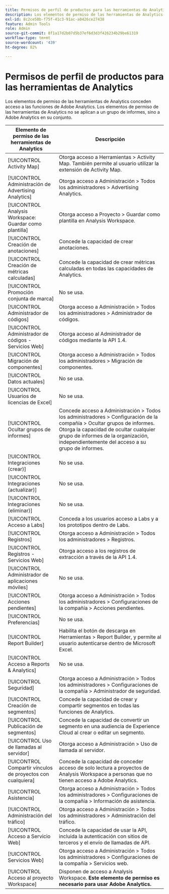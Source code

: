 ```yaml
---
title: Permisos de perfil de productos para las herramientas de Analytics
description: Los elementos de permiso de las herramientas de Analytics conceden acceso a las funciones de Adobe Analytics.
exl-id: 8c2ce50b-f75f-41c3-91ac-a0426ce27438
feature: Admin Tools
role: Admin
source-git-commit: 8f1a17d2b07d5b37ef6d3d3f426234b29be61319
workflow-type: tm+mt
source-wordcount: '439'
ht-degree: 82%

---
```


# Permisos de perfil de productos para las herramientas de Analytics

Los elementos de permiso de las herramientas de Analytics conceden acceso a las funciones de Adobe Analytics. Los elementos de permiso de las herramientas de Analytics no se aplican a un grupo de informes, sino a Adobe Analytics en su conjunto.

| Elemento de permiso de las herramientas de Analytics | Descripción |
|----|----|
| [!UICONTROL Activity Map] | Otorga acceso a Herramientas > Activity Map. También permite al usuario utilizar la extensión de Activity Map. |
| [!UICONTROL Administración de Advertising Analytics] | Otorga acceso a Administración > Todos los administradores > Advertising Analytics. |
| [!UICONTROL Analysis Workspace: Guardar como plantilla] | Otorga acceso a Proyecto > Guardar como plantilla en Analysis Workspace. |
| [!UICONTROL Creación de anotaciones] | Concede la capacidad de crear anotaciones. |
| [!UICONTROL Creación de métricas calculadas] | Concede la capacidad de crear métricas calculadas en todas las capacidades de Analytics. |
| [!UICONTROL Promoción conjunta de marca] | No se usa. |
| [!UICONTROL Administrador de códigos] | Otorga acceso a Administración > Todos los administradores > Administrador de códigos. |
| [!UICONTROL Administrador de códigos - Servicios Web] | Otorga acceso al Administrador de códigos mediante la API 1.4. |
| [!UICONTROL Migración de componentes] | Otorga acceso a Administración > Todos los administradores > Migración de componentes. |
| [!UICONTROL Datos actuales] | No se usa. |
| [!UICONTROL Usuarios de licencias de Excel] | No se usa. |
| [!UICONTROL Ocultar grupos de informes] | Concede acceso a Administración > Todos los administradores > Configuración de la compañía > Ocultar grupos de informes. Otorga la capacidad de ocultar cualquier grupo de informes de la organización, independientemente del acceso a su grupo de informes. |
| [!UICONTROL Integraciones (crear)] | No se usa. |
| [!UICONTROL Integraciones (actualizar)] | No se usa. |
| [!UICONTROL Integraciones (eliminar)] | No se usa. |
| [!UICONTROL Acceso a Labs] | Conceda a los usuarios acceso a Labs y a los prototipos dentro de Labs. |
| [!UICONTROL Registros] | Otorga acceso a Administración > Todos los administradores > Registros. |
| [!UICONTROL Registros - Servicios Web] | Otorga acceso a los registros de extracción a través de la API 1.4. |
| [!UICONTROL Administrador de aplicaciones móviles] | No se usa. |
| [!UICONTROL Acciones pendientes] | Otorga acceso a Administración > Todos los administradores > Configuraciones de la compañía > Acciones pendientes. |
| [!UICONTROL Preferencias] | No se usa. |
| [!UICONTROL Report Builder] | Habilita el botón de descarga en Herramientas > Report Builder, y permite al usuario autenticarse dentro de Microsoft Excel. |
| [!UICONTROL Acceso a Reports &amp; Analytics] | No se usa. |
| [!UICONTROL Seguridad] | Otorga acceso a Administración > Todos los administradores > Configuraciones de la compañía > Administrador de seguridad. |
| [!UICONTROL Creación de segmentos] | Concede la capacidad de crear y compartir segmentos en todas las funciones de Analytics. |
| [!UICONTROL Publicación de segmentos] | Concede la capacidad de convertir un segmento en una audiencia de Experience Cloud al crear o editar un segmento. |
| [!UICONTROL Uso de llamadas al servidor] | Otorga acceso a Administración > Uso de llamada al servidor. |
| [!UICONTROL Compartir vínculos de proyectos con cualquiera] | Concede la capacidad de conceder acceso de solo lectura a proyectos de Analysis Workspace a personas que no tienen acceso a Adobe Analytics. |
| [!UICONTROL Asistencia] | Otorga acceso a Administración > Todos los administradores > Configuraciones de la compañía > Información de asistencia. |
| [!UICONTROL Administración del tráfico] | Otorga acceso a Administración > Todos los administradores > Administración del tráfico. |
| [!UICONTROL Acceso a Servicio Web] | Concede la capacidad de usar la API, incluida la autenticación con sitios de terceros y el envío de llamadas de API. |
| [!UICONTROL Servicios Web] | Otorga acceso a Administración > Todos los administradores > Configuraciones de la compañía > Servicios web. |
| [!UICONTROL Acceso al proyecto Workspace] | Disponen de acceso a Analysis Workspace. **Este elemento de permiso es necesario para usar Adobe Analytics.** |
